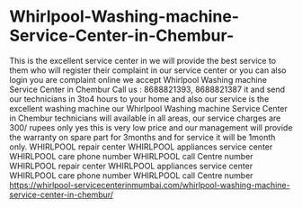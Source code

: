 # Whirlpool-Washing-machine-Service-Center-in-Chembur-
 This is the excellent service center in we will provide the best service to them who will register their complaint in our service center or you can also login you are complaint online we accept  Whirlpool Washing machine Service Center in Chembur Call us : 8688821393, 8688821387 it and send our technicians in 3to4 hours to your home and also our service is the excellent washing machine our Whirlpool Washing machine Service Center in Chembur technicians will available in all areas, our service charges are 300/ rupees only yes this is very low price and our management will provide the warranty on spare part for 3months and for service it will be 1month only. WHIRLPOOL    repair center WHIRLPOOL    appliances service center   WHIRLPOOL    care phone number WHIRLPOOL    call Centre number WHIRLPOOL    repair center WHIRLPOOL    appliances service center   WHIRLPOOL    care phone number WHIRLPOOL    call Centre number     https://whirlpool-servicecenterinmumbai.com/whirlpool-washing-machine-service-center-in-chembur/  
